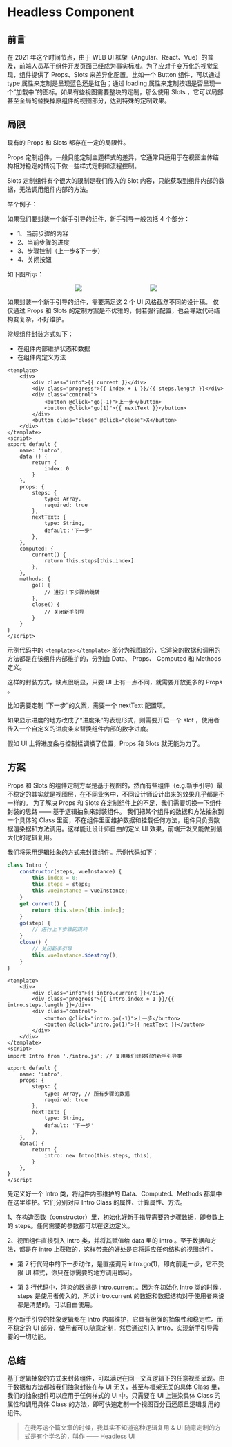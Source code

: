 # Headless Component

## 前言

在 2021 年这个时间节点，由于 WEB UI 框架（Angular、React、Vue）的普及，前端人员基于组件开发页面已经成为事实标准。为了应对千变万化的视觉呈现，组件提供了 Props、Slots 来差异化配置。比如一个 Button 组件，可以通过 type 属性来定制是呈现蓝色还是红色；通过 loading 属性来定制按钮是否呈现一个“加载中”的图标。如果有些视图需要整块的定制，那么使用 Slots ，它可以局部甚至全局的替换掉原组件的视图部分，达到特殊的定制效果。

## 局限

现有的 Props 和 Slots 都存在一定的局限性。

Props 定制组件，一般只能定制主题样式的差异，它通常只适用于在视图主体结构相对稳定的情况下做一些样式定制和流程控制。

Slots 定制组件有个很大的限制是我们传入的 Slot 内容，只能获取到组件内部的数据，无法调用组件内部的方法。

举个例子：

如果我们要封装一个新手引导的组件，新手引导一般包括 4 个部分：

-   1、当前步骤的内容
-   2、当前步骤的进度
-   3、步骤控制（上一步&下一步）
-   4、关闭按钮

如下图所示：

<div style="display: flex;align-items: center;justify-content: space-evenly;">
    <img src="/headless/1.png" />
    <img src="/headless/2.png" />
</div>

如果封装一个新手引导的组件，需要满足这 2 个 UI 风格截然不同的设计稿。
仅仅通过 Props 和 Slots 的定制方案是不优雅的，倘若强行配置，也会导致代码结构变复杂，不好维护。

常规组件封装方式如下：

-   在组件内部维护状态和数据
-   在组件内定义方法

```vue
<template>
    <div>
        <div class="info">{{ current }}</div>
        <div class="progress">{{ index + 1 }}/{{ steps.length }}</div>
        <div class="control">
            <button @click="go(-1)">上一步</button>
            <button @click="go(1)">{{ nextText }}</button>
        </div>
        <button class="close" @click="close">X</button>
    </div>
</template>
<script>
export default {
    name: 'intro',
    data () {
        return {
            index: 0
        }
    },
    props: {
        steps: {
            type: Array,
            required: true
        },
        nextText: {
            type: String,
            default：'下一步'
        },
    },
    computed: {
        current() {
            return this.steps[this.index]
        },
    },
    methods: {
        go() {
            // 进行上下步骤的跳转
        },
        close() {
            // 关闭新手引导
        }
    }
}
</script>
```

示例代码中的 `<template></template>` 部分为视图部分，它渲染的数据和调用的方法都是在该组件内部维护的，分别由 Data、 Props、 Computed 和 Methods 定义。

这样的封装方式，缺点很明显，只要 UI 上有一点不同，就需要开放更多的 Props 。

比如需要定制 “下一步”的文案，需要一个 nextText 配置项。

如果显示进度的地方改成了“进度条”的表现形式，则需要开启一个 slot ，使用者传入一个自定义的进度条来替换组件内部的数字进度。

假如 UI 上将进度条与控制栏调换了位置，Props 和 Slots 就无能为力了。

## 方案

Props 和 Slots 的组件定制方案是基于视图的，然而有些组件（e.g.新手引导）最不稳定的其实就是视图层，在不同业务中，不同设计师设计出来的效果几乎都是不一样的。
为了解决 Props 和 Slots 在定制组件上的不足，我们需要切换一下组件封装的思路 —— 基于逻辑抽象来封装组件。
我们把某个组件的数据和方法抽象到一个具体的 Class 里面，不在组件里面维护数据和挂载任何方法，组件只负责数据渲染据和方法调用。这样能让设计师自由的定义 UI 效果，前端开发又能做到最大化的逻辑复用。

我们将采用逻辑抽象的方式来封装组件。示例代码如下：

```js
class Intro {
    constructor(steps, vueInstance) {
        this.index = 0;
        this.steps = steps;
        this.vueInstance = vueInstance;
    }
    get current() {
        return this.steps[this.index];
    }
    go(step) {
        // 进行上下步骤的跳转
    }
    close() {
        // 关闭新手引导
        this.vueInstance.$destroy();
    }
}
```

```vue:line-numbers
<template>
    <div>
        <div class="info">{{ intro.current }}</div>
        <div class="progress">{{ intro.index + 1 }}/{{ intro.steps.length }}</div>
        <div class="control">
            <button @click="intro.go(-1)">上一步</button>
            <button @click="intro.go(1)">{{ nextText }}</button>
        </div>
    </div>
</template>
<script>
import Intro from './intro.js'; // 复用我们封装好的新手引导类

export default {
    name: 'intro',
    props: {
        steps: {
            type: Array, // 所有步骤的数据
            required: true
        },
        nextText: {
            type: String,
            default: '下一步'
        },
    },
    data() {
        return {
            intro: new Intro(this.steps, this),
        }
    },
}
</script
```

先定义好一个 Intro 类，将组件内部维护的 Data、Computed、Methods 都集中在这里维护。它们分别对应 Intro Class 的属性、计算属性、方法。

1、在构造函数（constructor）里，初始化好新手指导需要的步骤数据，即参数上的 steps。任何需要的参数都可以在这边定义。

2、视图组件直接引入 Intro 类，并将其赋值给 data 里的 intro 。至于数据和方法，都是在 intro 上获取的，这样带来的好处是它将适应任何结构的视图组件。

-   第 7 行代码中的下一步动作，是直接调用 intro.go(1)，即向前走一步，它不受限 UI 样式，你只在你需要的地方调用即可。

-   第 3 行代码中，渲染的数据是 intro.current 。因为在初始化 Intro 类的时候， steps 是使用者传入的，所以 intro.current 的数据和数据结构对于使用者来说都是清楚的。可以自由使用。

整个新手引导的抽象逻辑都在 Intro 内部维护，它具有很强的抽象性和稳定性。而不稳定的 UI 部分，使用者可以随意定制，然后通过引入 Intro，实现新手引导需要的一切功能。

## 总结

基于逻辑抽象的方式来封装组件，可以满足在同一交互逻辑下的任意视图呈现。由于数据和方法都被我们抽象封装在与 UI 无关，甚至与框架无关的具体 Class 里，我们的抽象组件可以应用于任何样式的 UI 中。只需要在 UI 上渲染具体 Class 的属性和调用具体 Class 的方法，即可快速定制一个视图百分百还原且逻辑复用的组件。

> 在我写这个篇文章的时候，我其实不知道这种逻辑复用 & UI 随意定制的方式是有个学名的，叫作 —— Headless UI
